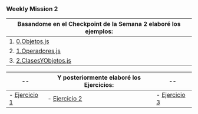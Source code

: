 ### Weekly Mission 2
|Basandome en el Checkpoint de la Semana 2 elaboré los ejemplos:|
|--- |
| 1. [0.Objetos.js](https://github.com/DanielPulidoE/playbook/blob/main/weekly_mission_2/ejerciciosSemana_2/0.Objetos.js) |
| 2. [1.Operadores.js](https://github.com/DanielPulidoE/playbook/blob/main/weekly_mission_2/ejerciciosSemana_2/1.Operadores.js) |
| 3. [2.ClasesYObjetos.js](https://github.com/DanielPulidoE/playbook/blob/main/weekly_mission_2/ejerciciosSemana_2/2.Clases_y_Objetos.js) |

|--|Y posteriormente elaboré los Ejercicios:|--|
|----|----|----|
| - [Ejercicio 1]() | - [Ejercicio 2]() | - [Ejercicio 3]() |
